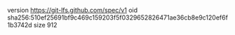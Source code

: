 version https://git-lfs.github.com/spec/v1
oid sha256:510ef25691bf9c469c159203f5f0329652826471ae36cb8e9c120ef6f1b3742d
size 912
